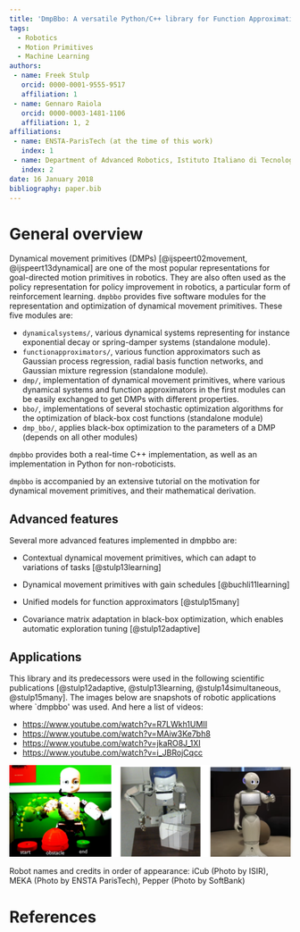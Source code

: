 ```yaml
---
title: 'DmpBbo: A versatile Python/C++ library for Function Approximation, Dynamical Movement Primitives, and Black-Box Optimization'
tags:
  - Robotics
  - Motion Primitives
  - Machine Learning
authors:
 - name: Freek Stulp
   orcid: 0000-0001-9555-9517
   affiliation: 1
 - name: Gennaro Raiola
   orcid: 0000-0003-1481-1106
   affiliation: 1, 2
affiliations:
 - name: ENSTA-ParisTech (at the time of this work)
   index: 1
 - name: Department of Advanced Robotics, Istituto Italiano di Tecnologia (IIT)
   index: 2
date: 16 January 2018
bibliography: paper.bib
---
```

# General overview

Dynamical movement primitives (DMPs) [@ijspeert02movement, @ijspeert13dynamical] are one of the most popular representations for goal-directed motion primitives in robotics. They are also often used as the policy representation for policy improvement in robotics, a particular form of reinforcement learning. `dmpbbo` provides five software modules for the representation and optimization of dynamical movement primitives. These five modules are:

* `dynamicalsystems/`,  various dynamical systems representing for instance exponential decay or spring-damper systems (standalone module).
* `functionapproximators/`, various function approximators such as Gaussian process regression, radial basis function networks, and Gaussian mixture regression (standalone module).
* `dmp/`, implementation of dynamical movement primitives, where various dynamical systems and function approximators in the first modules can be easily exchanged to get DMPs with different properties.
* `bbo/`, implementations of several stochastic optimization algorithms for the optimization of black-box cost functions (standalone module)
* `dmp_bbo/`, applies black-box optimization to the parameters of a DMP (depends on all other modules)

`dmpbbo` provides both a real-time C++ implementation, as well as an implementation in Python for non-roboticists.

`dmpbbo` is accompanied by an extensive tutorial on the motivation for dynamical movement primitives, and their mathematical derivation. 

## Advanced features

Several more advanced features implemented in dmpbbo are:

* Contextual dynamical movement primitives, which can adapt to variations of tasks [@stulp13learning]

* Dynamical movement primitives with gain schedules [@buchli11learning]

* Unified models for function approximators [@stulp15many]

* Covariance matrix adaptation in black-box optimization, which enables automatic exploration tuning [@stulp12adaptive]


## Applications

This library and its predecessors were used in the following scientific publications [@stulp12adaptive, @stulp13learning, @stulp14simultaneous, @stulp15many]. The images below are snapshots of robotic applications where `dmpbbo' was used. And here a list of videos:

* https://www.youtube.com/watch?v=R7LWkh1UMII
* https://www.youtube.com/watch?v=MAiw3Ke7bh8
* https://www.youtube.com/watch?v=jkaRO8J_1XI
* https://www.youtube.com/watch?v=i_JBRojCqcc

![Overview](images/robots.png)

Robot names and credits in order of appearance: iCub (Photo by ISIR), MEKA (Photo by ENSTA ParisTech), Pepper (Photo by SoftBank)

# References
